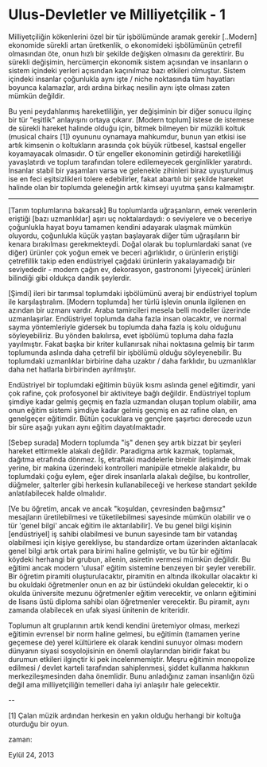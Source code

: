 # Ulus-Devletler ve Milliyetçilik - 1
Milliyetçiliğin kökenlerini özel bir tür işbölümünde aramak gerekir [..Modern] ekonomide sürekli artan üretkenlik, o ekonomideki işbölümünün çetrefil olmasından öte, onun hızlı bir şekilde değişken olmasını da gerektirir. Bu sürekli değişimin, hercümerçin ekonomik sistem açısından ve insanların o sistem içindeki yerleri açısından kaçınılmaz bazı etkileri olmuştur. Sistem içindeki insanlar çoğunlukla aynı işte / niche noktasında tüm hayatları boyunca kalamazlar, ardı ardına birkaç nesilin aynı işte olması zaten mümkün değildir.

Bu yeni peydahlanmış hareketliliğin, yer değişiminin bir diğer sonucu ilginç bir tür "eşitlik" anlayışını ortaya çıkarır. [Modern toplum] istese de istemese de sürekli hareket halinde olduğu için, bitmek bilmeyen bir müzikli koltuk (musical chairs [1]) oyununu oynamaya mahkumdur, bunun yan etkisi ise artık kimsenin o koltukların arasında çok büyük rütbesel, kastsal engeller koyamayacak olmasıdır. O tür engeller ekonominin getirdiği hareketliliği yavaşlatırdı ve toplum tarafından tolere edilemeyecek gerginlikler yaratırdı. İnsanlar stabil bir yaşamları varsa ve gelenekle zihinleri biraz uyuşturulmuş ise en feci eşitsizlikleri tolere edebilirler, fakat abartılı bir şekilde hareket halinde olan bir toplumda geleneğin artık kimseyi uyutma şansı kalmamıştır.

* * *

[Tarım toplumlarına bakarsak] Bu toplumlarda uğraşanların, emek verenlerin eriştiği [bazı uzmanlıklar] aşırı uç noktalardaydı: o seviyelere ve o beceriye çoğunlukla hayat boyu tamamen kendini adayarak ulaşmak mümkün oluyordu, çoğunlukla küçük yaştan başlayarak diğer tüm uğraşıların bir kenara bırakılması gerekmekteydi. Doğal olarak bu toplumlardaki sanat (ve diğer) ürünler çok yoğun emek ve beceri ağırlıklıdır, o ürünlerin eriştiği çetrefillik takip eden endüstriyel çağdaki ürünlerin yakalayamadığı bir seviyededir - modern çağın ev, dekorasyon, gastronomi [yiyecek] ürünleri bilindiği gibi oldukça dandik şeylerdir.

[Şimdi] ileri bir tarımsal toplumdaki işbölümünü averaj bir endüstriyel toplum ile karşılaştıralım. [Modern toplumda] her türlü işlevin onunla ilgilenen en azından bir uzmanı vardır. Araba tamircileri mesela belli modeller üzerinde uzmanlaşırlar. Endüstriyel toplumda daha fazla insan olacaktır, ve normal sayma yöntemleriyle gidersek bu toplumda daha fazla iş kolu olduğunu söyleyebiliriz. Bu yönden bakılırsa, evet işbölümü topluma daha fazla yayılmıştır. Fakat başka bir kriter kullanırsak nihai noktasına gelmiş bir tarım toplumunda aslında daha çetrefil bir işbölümü olduğu söyleyenebilir. Bu toplumdaki uzmanlıklar birbirine daha uzaktır / daha farklıdır, bu uzmanlıklar daha net hatlarla birbirinden ayrılmıştır.

Endüstriyel bir toplumdaki eğitimin büyük kısmı aslında genel eğitimdir, yani çok rafine, çok profosyonel bir aktiviteye bağlı değildir. Endüstriyel toplum şimdiye kadar gelmiş geçmiş en fazla uzmandan oluşan toplum olabilir, ama onun eğitim sistemi şimdiye kadar gelmiş geçmiş en az rafine olan, en genelgeçer eğitimdir. Bütün çocuklara ve gençlere şaşırtıcı derecede uzun bir süre aşağı yukarı aynı eğitim dayatılmaktadır.

[Sebep surada] Modern toplumda "iş" denen şey artık bizzat bir şeyleri hareket ettirmekle alakalı değildir. Paradigma artık kazmak, toplamak, dağıtma etrafında dönmez. İş, etraftaki maddelerle birebir iletişimde olmak yerine, bir makina üzerindeki kontrolleri manipüle etmekle alakalıdır, bu toplumdaki çoğu eylem, eğer direk insanlarla alakalı değilse, bu kontroller, düğmeler, şalterler gibi herkesin kullanabileceği ve herkese standart şekilde anlatılabilecek halde olmalıdır.

[Ve bu öğretim, ancak ve ancak "koşuldan, çevresinden bağımsız" mesajların üretilebilmesi ve tüketilebilmesi sayesinde mümkün olabilir ve o tür 'genel bilgi' ancak eğitim ile aktarılabilir]. Ve bu genel bilgi kişinin [endüstriyel] iş sahibi olabilmesi ve bunun sayesinde tam bir vatandaş olabilmesi için kişiye gerekliyse, bu standardize ortam üzerinden aktarılacak genel bilgi artık ortak para birimi haline gelmiştir, ve bu tür bir eğitimi köydeki herhangi bir grubun, ailenin, asiretin vermesi mümkün değildir. Bu eğitimi ancak modern 'ulusal' eğitim sistemine benzeyen bir şeyler verebilir. Bir öğretim piramiti oluşturulacaktır, piramitin en altında ilkokullar olacaktır ki bu okuldaki öğretmenler onun en az bir üstündeki okuldan gelecektir, ki o okulda üniversite mezunu öğretmenler eğitim verecektir, ve onların eğitimini de lisans üstü diploma sahibi olan öğretmenler verecektir. Bu piramit, aynı zamanda olabilecek en ufak siyasi ünitenin de kriteridir.

Toplumun alt gruplarının artık kendi kendini üretemiyor olması, merkezi eğitimin evrensel bir norm haline gelmesi, bu eğitimin (tamamen yerine geçemese de) yerel kültürlere ek olarak kendini sunuyor olması modern dünyanın siyasi sosyolojisinin en önemli olaylarından biridir fakat bu durumun etkileri ilginçtir ki pek incelenmemiştir. Meşru eğitimin monopolize edilmesi / devlet karteli tarafından sahiplenmesi, şiddet kullanma hakkının merkezileşmesinden daha önemlidir. Bunu anladığınız zaman insanlığın özü değil ama milliyetçiliğin temelleri daha iyi anlaşılır hale gelecektir. 

--

[1] Çalan müzik ardından herkesin en yakın olduğu herhangi bir koltuğa oturduğu bir oyun. 







zaman:

Eylül 24, 2013










